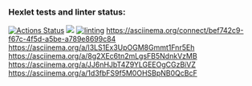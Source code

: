 ### Hexlet tests and linter status:
[![Actions Status](https://github.com/tonnyhawk93/frontend-project-lvl1/workflows/hexlet-check/badge.svg)](https://github.com/tonnyhawk93/frontend-project-lvl1/actions)
<a href="https://codeclimate.com/github/codeclimate/codeclimate/maintainability"><img src="https://api.codeclimate.com/v1/badges/a99a88d28ad37a79dbf6/maintainability" /></a>
[![linting](https://github.com/tonnyhawk93/frontend-project-lvl1/actions/workflows/linting.yml/badge.svg)](https://github.com/tonnyhawk93/frontend-project-lvl1/actions/workflows/linting.yml)
https://asciinema.org/connect/bef742c9-f67c-4f5d-a5be-a789e8699c84
https://asciinema.org/a/I3LS1Ex3UpOGM8Gmmt1Fnr5Eh
https://asciinema.org/a/8g2XEc6tn2mLgsFB5NdnkVzMB
https://asciinema.org/a/JJ6nHJbT4Z9YLGEEOgCGzBiVZ
https://asciinema.org/a/1d3fbFS9f5M0OHSBpNB0QcBcF